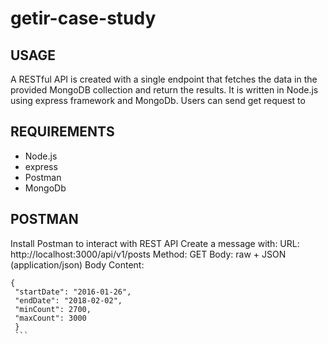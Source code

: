 # getir-case-study

## USAGE
A RESTful API is created with a single endpoint that fetches the data in the provided MongoDB collection and return the results.
It is  written in Node.js using express framework and MongoDb.
Users can send get request to 

## REQUIREMENTS
- Node.js
- express
- Postman
- MongoDb

## POSTMAN
Install Postman to interact with REST API
Create a message with:
URL: http://localhost:3000/api/v1/posts
Method: GET
Body: raw + JSON (application/json)
Body Content: 
   ``` 
   {
    "startDate": "2016-01-26",
    "endDate": "2018-02-02",
    "minCount": 2700,
    "maxCount": 3000
    }
    ```

